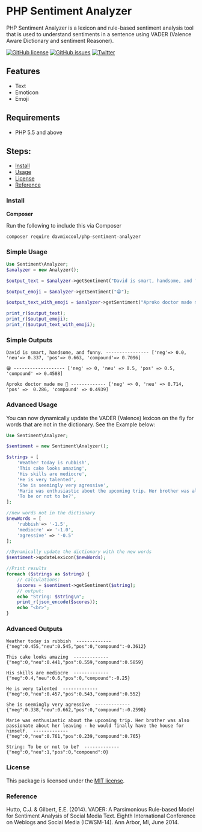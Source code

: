 # PHP Sentiment Analyzer

PHP Sentiment Analyzer is a lexicon and rule-based sentiment analysis tool that is used to understand sentiments in a sentence using VADER \(Valence Aware Dictionary and sentiment Reasoner\).

[![GitHub license](https://img.shields.io/github/license/davmixcool/php-sentiment-analyzer.svg)](https://github.com/davmixcool/php-sentiment-analyzer/blob/master/LICENSE) [![GitHub issues](https://img.shields.io/github/issues/davmixcool/php-sentiment-analyzer.svg)](https://github.com/davmixcool/php-sentiment-analyzer/issues) [![Twitter](https://img.shields.io/twitter/url/https/github.com/davmixcool/php-sentiment-analyzer.svg?style=social)](https://twitter.com/intent/tweet?text=Wow:&url=https%3A%2F%2Fgithub.com%2Fdavmixcool%2Fphp-sentiment-analyzer)

## Features

* Text
* Emoticon
* Emoji

## Requirements

* PHP 5.5 and above

## Steps:

* [Install](./#install)
* [Usage](./#usage)
* [License](./#license)
* [Reference](./#reference)

### Install

**Composer**

Run the following to include this via Composer

```text
composer require davmixcool/php-sentiment-analyzer
```

### Simple Usage

```php
Use Sentiment\Analyzer;
$analyzer = new Analyzer(); 

$output_text = $analyzer->getSentiment("David is smart, handsome, and funny.");

$output_emoji = $analyzer->getSentiment("😁");

$output_text_with_emoji = $analyzer->getSentiment("Aproko doctor made me 🤣.");

print_r($output_text);
print_r($output_emoji);
print_r($output_text_with_emoji);
```

### Simple Outputs

```text
David is smart, handsome, and funny. ---------------- ['neg'=> 0.0, 'neu'=> 0.337, 'pos'=> 0.663, 'compound'=> 0.7096]

😁 ------------------- ['neg' => 0, 'neu' => 0.5, 'pos' => 0.5, 'compound' => 0.4588]

Aproko doctor made me 🤣 ------------- ['neg' => 0, 'neu' => 0.714, 'pos' =>  0.286, 'compound' => 0.4939]
```

### Advanced Usage

You can now dynamically update the VADER \(Valence\) lexicon on the fly for words that are not in the dictionary. See the Example below:

```php
Use Sentiment\Analyzer;

$sentiment = new Sentiment\Analyzer();

$strings = [
    'Weather today is rubbish',
    'This cake looks amazing',
    'His skills are mediocre',
    'He is very talented',
    'She is seemingly very agressive',
    'Marie was enthusiastic about the upcoming trip. Her brother was also passionate about her leaving - he would finally have the house for himself.',
    'To be or not to be?',
];

//new words not in the dictionary
$newWords = [
    'rubbish'=> '-1.5',
    'mediocre' => '-1.0',
    'agressive' => '-0.5'
];

//Dynamically update the dictionary with the new words
$sentiment->updateLexicon($newWords);

//Print results
foreach ($strings as $string) {
    // calculations:
    $scores = $sentiment->getSentiment($string);
    // output:
    echo "String: $string\n";
    print_r(json_encode($scores));
    echo "<br>";
}
```

### Advanced Outputs

```text
Weather today is rubbish  ------------- {"neg":0.455,"neu":0.545,"pos":0,"compound":-0.3612} 

This cake looks amazing  ------------- {"neg":0,"neu":0.441,"pos":0.559,"compound":0.5859}

His skills are mediocre  ------------- {"neg":0.4,"neu":0.6,"pos":0,"compound":-0.25}

He is very talented  ------------- {"neg":0,"neu":0.457,"pos":0.543,"compound":0.552}

She is seemingly very agressive  ------------- {"neg":0.338,"neu":0.662,"pos":0,"compound":-0.2598}

Marie was enthusiastic about the upcoming trip. Her brother was also passionate about her leaving - he would finally have the house for himself.  ------------- {"neg":0,"neu":0.761,"pos":0.239,"compound":0.765}

String: To be or not to be?  ------------- {"neg":0,"neu":1,"pos":0,"compound":0}
```

### License

This package is licensed under the [MIT license](https://github.com/davmixcool/php-sentiment-analyzer/blob/master/LICENSE).

### Reference

Hutto, C.J. & Gilbert, E.E. \(2014\). VADER: A Parsimonious Rule-based Model for Sentiment Analysis of Social Media Text. Eighth International Conference on Weblogs and Social Media \(ICWSM-14\). Ann Arbor, MI, June 2014.

